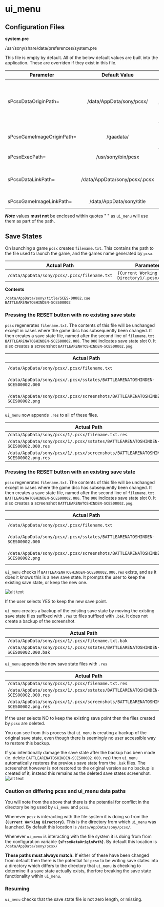 # ui_menu

## Configuration Files
**system.pre**

/usr/sony/share/data/preferences/system.pre

This file is empty by default. All of the below default values are built into the application. These are overriden if they exist in this file.

| Parameter | Default Value | Comment |
| - | :-: | - |
|sPcsxDataOriginPath=|/data/AppData/sony/pcsx/|*Base game save data directory. Each game has an individual sub-directory named after the integer {GAME_ID} field in regional.db eg. `/data/AppData/sony/pcsx/1`. This is the directory `ui_menu` __must__ be launched from.*|
|sPcsxGameImageOriginPath=|/gaadata/|*Base game data directory. Each game has an individual sub-directory named after the integer {GAME_ID} field in regional.db eg. `/gaadata/1`*|
|sPcsxExecPath=|/usr/sony/bin/pcsx|*Executable launched when starting a game or resuming a save point*|
|sPcsxDataLinkPath=|/data/AppData/sony/pcsx/.pcsx|*Symlink location. Links to `sPcsxDataOriginPath/{GAME_ID}/.pcsx`. This __must__ be named `.pcsx` and it __must__ be a subdirectory of `sPcsxDataOriginPath`*|
|sPcsxGameImageLinkPath=|/data/AppData/sony/title|*Symlink location. Links to `sPcsxGameImageOriginPath/{GAME_ID}`*|

__*Note*__ values **must not** be enclosed within quotes " " as `ui_menu` will use them as part of the path.

## Save States
On launching a game `pcsx` creates `filename.txt`. This contains the path to the file used to launch the game, and the games name generated by `pcsx`.

| Actual Path | Parameter Path |
| - | - |
|`/data/AppData/sony/pcsx/.pcsx/filename.txt`|`{Current Working Directory}/.pcsx/filename.txt` |

**Contents**
```
/data/AppData/sony/title/SCES-00002.cue
BATTLEARENATOSHINDEN-SCES00002
```

### Pressing the RESET button **with no existing save state**
`pcsx` regenerates `filename.txt`. The contents of this file will be unchanged except in cases where the game disc has subsequently been changed. It then creates a save state file, named after the second line of `filename.txt`. `BATTLEARENATOSHINDEN-SCES00002.000`. The `000` indicates save state slot 0. It also creates a screenshot `BATTLEARENATOSHINDEN-SCES00002.png`.

| Actual Path | Parameter Path |
| - | - |
|`/data/AppData/sony/pcsx/.pcsx/filename.txt`|`{Current Working Directory}/.pcsx/filename.txt` |
|`/data/AppData/sony/pcsx/.pcsx/sstates/BATTLEARENATOSHINDEN-SCES00002.000`|`{Current Working Directory}/.pcsx/sstates/{2nd line of filename.txt}.000` |
|`/data/AppData/sony/pcsx/.pcsx/screenshots/BATTLEARENATOSHINDEN-SCES00002.png`|`{Current Working Directory}/.pcsx/screenshots/{2nd line of filename.txt}.png` |

`ui_menu` now appends `.res` to all of these files.

| Actual Path | Parameter Path |
| - | - |
|`/data/AppData/sony/pcsx/1/.pcsx/filename.txt.res`|`{sPcsxDataOriginPath}/{GAME_ID}/.pcsx/filename.txt.res` |
|`/data/AppData/sony/pcsx/1/.pcsx/sstates/BATTLEARENATOSHINDEN-SCES00002.000.res`|`{sPcsxDataOriginPath}/{GAME_ID}/.pcsx/sstates/{2nd line of filename.txt}.000.res` |
|`/data/AppData/sony/pcsx/1/.pcsx/screenshots/BATTLEARENATOSHINDEN-SCES00002.png.res`|`{sPcsxDataOriginPath}/{GAME_ID}/.pcsx/screenshots/{2nd line of filename.txt}.png.res` |



### Pressing the RESET button with an existing save state
`pcsx` regenerates `filename.txt`. The contents of this file will be unchanged except in cases where the game disc has subsequently been changed. It then creates a save state file, named after the second line of `filename.txt`. `BATTLEARENATOSHINDEN-SCES00002.000`. The `000` indicates save state slot 0. It also creates a screenshot `BATTLEARENATOSHINDEN-SCES00002.png`.

| Actual Path | Parameter Path |
| - | - |
|`/data/AppData/sony/pcsx/.pcsx/filename.txt`|`{Current Working Directory}/.pcsx/filename.txt` |
|`/data/AppData/sony/pcsx/.pcsx/sstates/BATTLEARENATOSHINDEN-SCES00002.000`|`{Current Working Directory}/.pcsx/sstates/{2nd line of filename.txt}.000` |
|`/data/AppData/sony/pcsx/.pcsx/screenshots/BATTLEARENATOSHINDEN-SCES00002.png`|`{Current Working Directory}/.pcsx/screenshots/{2nd line of filename.txt}.png` |

`ui_menu` checks if `BATTLEARENATOSHINDEN-SCES00002.000.res` exists, and as it does it knows this is a new save state. It prompts the user to keep the existing save state, or keep the new one.

![alt text](http://andshrew.github.io/psc/ui_menu/delete_save_state.png "PlayStation Classic Menu keep or new save point")

If the user selects YES to keep the new save point.

`ui_menu` creates a backup of the existing save state by moving the existing save state files suffixed with `.res` to files suffixed with `.bak`. It does not create a backup of the screenshot.

| Actual Path | Parameter Path |
| - | - |
|`/data/AppData/sony/pcsx/1/.pcsx/filename.txt.bak`|`{sPcsxDataOriginPath}/{GAME_ID}/.pcsx/filename.txt.bak` |
|`/data/AppData/sony/pcsx/1/.pcsx/sstates/BATTLEARENATOSHINDEN-SCES00002.000.bak`|`{sPcsxDataOriginPath}/{GAME_ID}/.pcsx/sstates/{2nd line of filename.txt}.000.bak` |

`ui_menu` appends the new save state files with `.res`

| Actual Path | Parameter Path |
| - | - |
|`/data/AppData/sony/pcsx/1/.pcsx/filename.txt.res`|`{sPcsxDataOriginPath}/{GAME_ID}/.pcsx/filename.txt.res` |
|`/data/AppData/sony/pcsx/1/.pcsx/sstates/BATTLEARENATOSHINDEN-SCES00002.000.res`|`{sPcsxDataOriginPath}/{GAME_ID}/.pcsx/sstates/{2nd line of filename.txt}.000.res` |
|`/data/AppData/sony/pcsx/1/.pcsx/screenshots/BATTLEARENATOSHINDEN-SCES00002.png.res`|`{sPcsxDataOriginPath}/{GAME_ID}/.pcsx/screenshots/{2nd line of filename.txt}.png.res` |

If the user selects NO to keep the existing save point then the files created by `pcsx` are deleted.


You can see from this process that `ui_menu` is creating a backup of the original save state, even though there is seemingly no user accessible way to restore this backup.

If you intentionally damage the save state after the backup has been made (ie. delete `BATTLEARENATOSHINDEN-SCES00002.000.res`) then `ui_menu` automatically restores the previous save state from the `.bak` files. The screenshot however is not restored to the original version as no backup is created of it, instead this remains as the deleted save states screenshot.
![alt text](http://andshrew.github.io/psc/ui_menu/cannot_resume.PNG "PlayStation Classic Menu automatic save state repair")


### Caution on differing pcsx and ui_menu data paths
You will note from the above that there is the potential for conflict in the directory being used by `ui_menu` and `pcsx`.

Whenever `pcsx` is interacting with the file system it is doing so from the **`{Current Working Directory}`**. This is the directory from which `ui_menu` was launched. By default this location is `/data/AppData/sony/pcsx/`.

Whenever `ui_menu` is interacting with the file system it is doing from from the configuration variable **`{sPcsxDataOriginPath}`**. By default this location is `/data/AppData/sony/pcsx/`

**These paths must always match.** If either of these have been changed from default then there is the potential for `pcsx` to be writing save states into a directory which differs to the directory that `ui_menu` is checking to determine if a save state actually exists, therfore breaking the save state functionality within `ui_menu`.

### Resuming
`ui_menu` checks that the save state file is not zero length, or missing.

